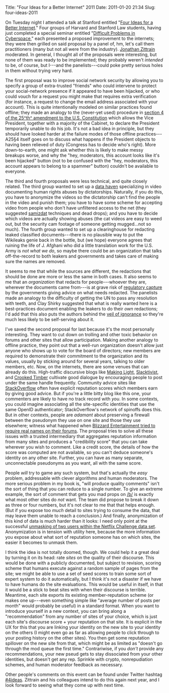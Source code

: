 Title: "Four Ideas for a Better Internet" 2011
Date: 2011-01-20 21:34
Slug: four-ideas-2011

On Tuesday night I attended a talk at Stanford entitled
"[Four Ideas for a Better Internet](http://cyber.law.harvard.edu/events/2011/01/fourideas)."
Four groups of Harvard and Stanford Law students, having just
completed a special seminar entitled
"[Difficult Problems in Cyberspace](http://www.law.stanford.edu/program/courses/details/495/Cyberlaw:%20Difficult%20Problems/),"
each presented a proposed improvement to the internets; they were then
grilled on said proposal by a panel of, hm, let's call them
practitioners (many but not all were from the
industry). [Jonathan Zittrain](http://cyber.law.harvard.edu/people/jzittrain)
moderated. In general, I thought all of the proposals were
interesting, but none of them was ready to be implemented; they
probably weren't *intended* to be, of course, but I---and the
panelists---could poke pretty serious holes in them without trying
very hard.

The first proposal was to improve social network security by allowing
you to specify a group of extra-trusted "friends" who could intervene
to protect your social-network presence if it appeared to have been
hijacked, or who could vouch for a request you might make that
requires extra verification (for instance, a request to change the
email address associated with your account). This is quite
intentionally modeled on similar practices found offline; they made an
analogy to the (never-yet used) procedure in
[section 4 of the 25^th^ amendment to the U.S.  Constitution](http://www.usconstitution.net/xconst_Am25.html)
which allows the Vice President, together with a majority of the
Cabinet, to declare the President temporarily unable to do his
job. It's not a bad idea in principle, but they should have looked
harder at the failure modes of those offline practices---A25§4 itself
goes on to discuss what happens if the President objects to having
been relieved of duty (Congress has to decide who's right). More
down-to-earth, one might ask whether this is likely to make messy
breakups worse, and why the "hey, moderators, this account looks like
it's been hijacked" button (not to be confused with the "hey,
moderators, this account appears to belong to a spammer" button)
couldn't be available to everyone.

The third and fourth proposals were less technical, and quite closely
related. The third group wanted to set up a
[data haven](http://en.wikipedia.org/wiki/Data_haven) specializing in
video documenting human rights abuses by dictatorships. Naturally, if
you do this, you have to anonymize the videos so the dictatorship
can't find the people in the video and punish them; you have to have
some scheme for accepting video from people who don't have unfiltered
access to the net (they suggested
[samizdat](http://en.wikipedia.org/wiki/Samizdat) techniques and dead
drops); and you have to decide which videos are actually showing
abuses (the cat videos are easy to weed out, but the security cam
footage of someone getting mugged...not so much). The fourth group
wanted to set up a clearinghouse for redacting leaked classified
documents---there is no plausible way to put the Wikileaks genie back
in the bottle, but (we hope) everyone agrees that ruining the life of
J. Afghani who did a little translation work for the U.S. Army is *not
what we do*, so maybe there could be an organization that talks
off-the-record to both leakers and governments and takes care of
making sure the names are removed.

It seems to me that while the sources are different, the redactions
that should be done are more or less the same in both cases. It also
seems to me that an *organization* that redacts for people---whoever
they are, wherever the documents came from---is at grave risk of
[regulatory capture](http://en.wikipedia.org/wiki/Regulatory_capture)
by the governments giving advice on what needs redacted. The panelists
made an analogy to the difficulty of getting the UN to pass any
resolution with teeth, and Clay Shirky suggested that what is really
wanted here is a best-practices document enabling the leakers to do
their *own* redactions; I'd add that this also puts the authors behind
the
[veil of ignorance](http://en.wikipedia.org/wiki/Veil_of_ignorance) so
they're much less likely to be self-serving about it.

I've saved the second proposal for last because it's the most
personally interesting. They want to cut down on trolling and other
toxic behavior on forums and other sites that allow
participation. Making another analogy to offline practice, they point
out that a well-run organization doesn't allow just anyone who shows
up to vote for the board of directors; new members are required to
demonstrate their commitment to the organization and its values,
usually by sticking around for several years, talking to older
members, etc. Now, on the internets, there are some venues that can
already do this. High-traffic discursive blogs like
[Making Light](http://nielsenhayden.com/makinglight/),
[Slacktivist](http://slacktivist.typepad.com/), and
[Crooked Timber](http://www.crookedtimber.org/) cultivate good
dialogue by encouraging people to post under the same handle
frequently. Community advice sites like
[StackOverflow](http://stackoverflow.com/) often have explicit
reputation scores which members earn by giving good advice. But if
you're a little bitty blog like this one, your commenters are likely
to have no track record with _you_. In some contexts, you could
imagine associating all the site-specific identities that use the same
OpenID authenticator; StackOverflow's network of spinoffs does
this. But in other contexts, people are _adamant_ about preserving a
firewall between the pseudonym they use on one site and those they use
elsewhere; witness what happened when
[Blizzard Entertainment tried to require real names on their forums](http://www.ripten.com/2010/07/09/blizzard-halts-real-name-forum-posting-requirement-after-comunity-backlash-getsome/).
The proposal tries to solve all these issues with a trusted
intermediary that aggregates reputation information from many sites
and produces a "credibility score" that you can take wherever you wish
to comment. Like a credit score, the details of how the score was
computed are not available, so you can't deduce someone's identity on
any other site.  Further, you can have as many separate, unconnectable
pseudonyms as you want, all with the same score.

People _will_ try to game any such system, but that's actually the
_easy_ problem, addressable with clever algorithms and human
moderators. The more serious problem in my book is, "will produce
quality comments" isn't the sort of thing that you can reduce to a
single number. To give an extreme example, the sort of comment that
gets you mad props on [/b/](http://encyclopediadramatica.com/4chan) is
exactly what most other sites do _not_ want. The team did propose to
break it down as three or four numbers, but it's not clear to me that
that helps enough. (But if you expose too _much_ detail to sites
trying to consume the data, that may leave them unable to reach a
conclusion.) And finally, anonymization of this kind of data is much
harder than it looks: I need only point at the successful
[unmasking of two users within the Netflix Challenge data set](http://www.securityfocus.com/news/11497). Anonymization
is in tension with utility here, because the more information you
expose about what sort of reputation someone has on which sites, the
easier it becomes to unmask them.

I think the idea is not totally doomed, though. We could help it a
great deal by turning it on its head: rate _sites_ on the quality of
their discourse. This would be done with a publicly documented, but
subject to revision, scoring scheme that humans execute against a
random sample of pages from the site; we might be able to use a set of
seed scores to train some sort of expert system to do it
automatically, but I think it's not a disaster if we have to have
humans do the site evaluations.  This would be useful in itself, in
that it would be a stick to beat sites with when their discourse is
terrible. Meantime, each site exports its existing member-reputation
scheme (or makes one up---even something simple like "average number
of posts per month" would probably be useful) in a standard
format. When you want to introduce yourself in a new context, you can
bring along a "recommendation" from any number of sites of your
choice, which is just each site's discourse score + your reputation on
that site. It is explicit in the UX for this that you are linking your
identity on the new site to your identity on the others (I might even
go as far as allowing people to click through to your posting history
on the other sites). You then get some reputation spillover on the new
site from that, which might be as limited as "doesn't go through the
mod queue the first time." Contrariwise, if you *don't* provide any
recommendations, your new pseud gets to stay dissociated from your
other identities, but doesn't get any rep. Sprinkle with crypto,
nonrepudiation schemes, and human moderator feedback as necessary.

Other people's comments on this event can be found under Twitter
hashtag [#4ideas](https://twitter.com/search/%234ideas). Zittrain and
his colleagues intend to do this again next year, and I look forward
to seeing what they come up with next time.

